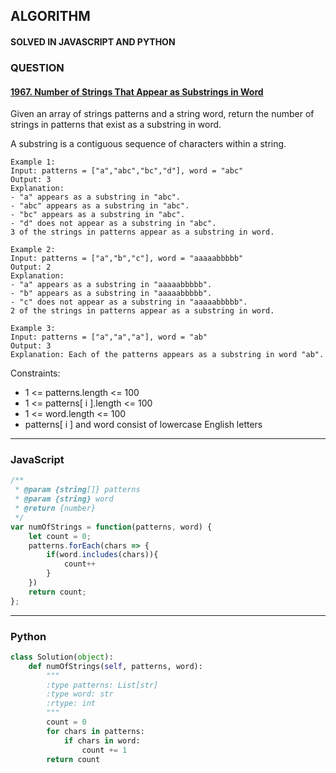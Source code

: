 ## ALGORITHM

#### SOLVED IN JAVASCRIPT AND PYTHON
### QUESTION

#### [1967. Number of Strings That Appear as Substrings in Word](https://leetcode.com/problems/number-of-strings-that-appear-as-substrings-in-word/)

Given an array of strings patterns and a string word, return the number of strings in patterns that exist as a substring in word.

A substring is a contiguous sequence of characters within a string.

```
Example 1:
Input: patterns = ["a","abc","bc","d"], word = "abc"
Output: 3
Explanation:
- "a" appears as a substring in "abc".
- "abc" appears as a substring in "abc".
- "bc" appears as a substring in "abc".
- "d" does not appear as a substring in "abc".
3 of the strings in patterns appear as a substring in word.

Example 2:
Input: patterns = ["a","b","c"], word = "aaaaabbbbb"
Output: 2
Explanation:
- "a" appears as a substring in "aaaaabbbbb".
- "b" appears as a substring in "aaaaabbbbb".
- "c" does not appear as a substring in "aaaaabbbbb".
2 of the strings in patterns appear as a substring in word.

Example 3:
Input: patterns = ["a","a","a"], word = "ab"
Output: 3
Explanation: Each of the patterns appears as a substring in word "ab".
```

Constraints:

* 1 <= patterns.length <= 100
* 1 <= patterns[ i ].length <= 100
* 1 <= word.length <= 100
* patterns[ i ] and word consist of lowercase English letters

-----

### JavaScript

```js
/**
 * @param {string[]} patterns
 * @param {string} word
 * @return {number}
 */
var numOfStrings = function(patterns, word) {
    let count = 0;
    patterns.forEach(chars => {
        if(word.includes(chars)){
            count++
        }
    })
    return count;
};
```

-----

### Python

```py
class Solution(object):
    def numOfStrings(self, patterns, word):
        """
        :type patterns: List[str]
        :type word: str
        :rtype: int
        """
        count = 0
        for chars in patterns:
            if chars in word:
                count += 1
        return count       
```
